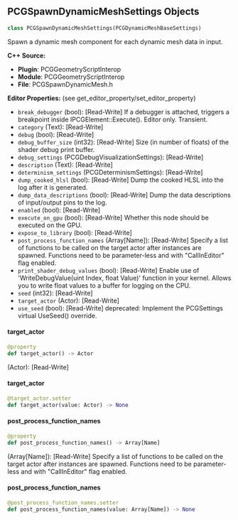 ## PCGSpawnDynamicMeshSettings Objects

```python
class PCGSpawnDynamicMeshSettings(PCGDynamicMeshBaseSettings)
```

Spawn a dynamic mesh component for each dynamic mesh data in input.

**C++ Source:**

- **Plugin**: PCGGeometryScriptInterop
- **Module**: PCGGeometryScriptInterop
- **File**: PCGSpawnDynamicMesh.h

**Editor Properties:** (see get_editor_property/set_editor_property)

- ``break_debugger`` (bool):  [Read-Write] If a debugger is attached, triggers a breakpoint inside IPCGElement::Execute(). Editor only. Transient.
- ``category`` (Text):  [Read-Write]
- ``debug`` (bool):  [Read-Write]
- ``debug_buffer_size`` (int32):  [Read-Write] Size (in number of floats) of the shader debug print buffer.
- ``debug_settings`` (PCGDebugVisualizationSettings):  [Read-Write]
- ``description`` (Text):  [Read-Write]
- ``determinism_settings`` (PCGDeterminismSettings):  [Read-Write]
- ``dump_cooked_hlsl`` (bool):  [Read-Write] Dump the cooked HLSL into the log after it is generated.
- ``dump_data_descriptions`` (bool):  [Read-Write] Dump the data descriptions of input/output pins to the log.
- ``enabled`` (bool):  [Read-Write]
- ``execute_on_gpu`` (bool):  [Read-Write] Whether this node should be executed on the GPU.
- ``expose_to_library`` (bool):  [Read-Write]
- ``post_process_function_names`` (Array[Name]):  [Read-Write] Specify a list of functions to be called on the target actor after instances are spawned. Functions need to be parameter-less and with "CallInEditor" flag enabled.
- ``print_shader_debug_values`` (bool):  [Read-Write] Enable use of 'WriteDebugValue(uint Index, float Value)' function in your kernel. Allows you to write float values to a buffer for logging on the CPU.
- ``seed`` (int32):  [Read-Write]
- ``target_actor`` (Actor):  [Read-Write]
- ``use_seed`` (bool):  [Read-Write]
  deprecated: Implement the PCGSettings virtual UseSeed() override.

<a id="unreal.PCGSpawnDynamicMeshSettings.target_actor"></a>

#### target_actor

```python
@property
def target_actor() -> Actor
```

(Actor):  [Read-Write]

<a id="unreal.PCGSpawnDynamicMeshSettings.target_actor"></a>

#### target_actor

```python
@target_actor.setter
def target_actor(value: Actor) -> None
```

<a id="unreal.PCGSpawnDynamicMeshSettings.post_process_function_names"></a>

#### post_process_function_names

```python
@property
def post_process_function_names() -> Array[Name]
```

(Array[Name]):  [Read-Write] Specify a list of functions to be called on the target actor after instances are spawned. Functions need to be parameter-less and with "CallInEditor" flag enabled.

<a id="unreal.PCGSpawnDynamicMeshSettings.post_process_function_names"></a>

#### post_process_function_names

```python
@post_process_function_names.setter
def post_process_function_names(value: Array[Name]) -> None
```

<a id="unreal.PCGStaticMeshToDynamicMeshSettings"></a>